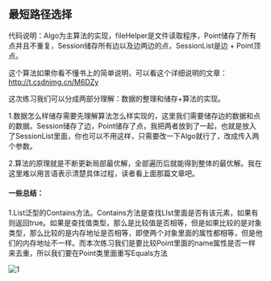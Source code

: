 ## 最短路径选择

代码说明：Algo为主算法的实现，fileHelper是文件读取程序，Point储存了所有点并且不重复，Session储存所有边以及边两边的点，SessionList是边 + Point顶点。

这个算法如果你看不懂书上的简单说明，可以看这个详细说明的文章：http://t.csdnimg.cn/M6DZy



这次练习我们可以分成两部分理解：数据的整理和储存+算法的实现。

1.数据怎么样储存需要先理解算法怎么样实现的，这里我们需要储存边的数据和点的数据。Session储存了边，Point储存了点，我把两者放到了一起，也就是放入了SessionList里面，你也可以不用这样，只需要改一下Algo就行了，改成传入两个参数。

2.算法的原理就是不断更新局部最优解，全部遍历后就能得到整体的最优解。我在这里难以用言语表示清楚具体过程，读者看上面那篇文章吧。



#### 一些总结：

1.List泛型的Contains方法。Contains方法是查找LIst里面是否有该元素，如果有则返回true。如果是查找值类型，那么是比较值是否相等，但是如果比较的是对象类型，那么比较的是内存地址是否相等，即使两个对象里面的属性都相等，但是他们的内存地址不一样。而本次练习我们是要比较Point里面的name属性是否一样来去重，所以我们要在Point类里面重写Equals方法

![1](D:\Csharp代码库\测绘程序设计\Chap4_ShortPath\总结.assets/1.png)

